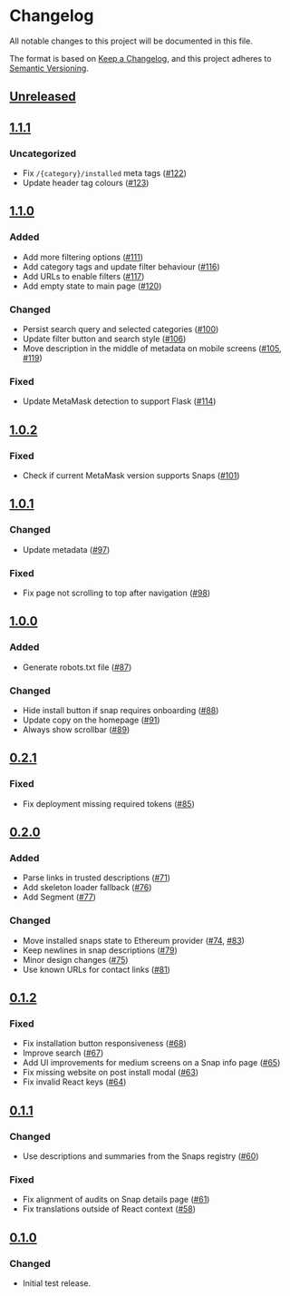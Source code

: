 # Changelog
All notable changes to this project will be documented in this file.

The format is based on [Keep a Changelog](https://keepachangelog.com/en/1.0.0/),
and this project adheres to [Semantic Versioning](https://semver.org/spec/v2.0.0.html).

## [Unreleased]

## [1.1.1]
### Uncategorized
- Fix `/{category}/installed` meta tags ([#122](https://github.com/MetaMask/snaps-directory/pull/122))
- Update header tag colours ([#123](https://github.com/MetaMask/snaps-directory/pull/123))

## [1.1.0]
### Added
- Add more filtering options ([#111](https://github.com/MetaMask/snaps-directory/pull/111))
- Add category tags and update filter behaviour ([#116](https://github.com/MetaMask/snaps-directory/pull/116))
- Add URLs to enable filters ([#117](https://github.com/MetaMask/snaps-directory/pull/117))
- Add empty state to main page ([#120](https://github.com/MetaMask/snaps-directory/pull/120))

### Changed
- Persist search query and selected categories ([#100](https://github.com/MetaMask/snaps-directory/pull/100))
- Update filter button and search style ([#106](https://github.com/MetaMask/snaps-directory/pull/106))
- Move description in the middle of metadata on mobile screens ([#105](https://github.com/MetaMask/snaps-directory/pull/105), [#119](https://github.com/MetaMask/snaps-directory/pull/119))

### Fixed
- Update MetaMask detection to support Flask ([#114](https://github.com/MetaMask/snaps-directory/pull/114))

## [1.0.2]
### Fixed
- Check if current MetaMask version supports Snaps ([#101](https://github.com/MetaMask/snaps-directory/pull/101))

## [1.0.1]
### Changed
- Update metadata ([#97](https://github.com/MetaMask/snaps-directory/pull/97))

### Fixed
- Fix page not scrolling to top after navigation ([#98](https://github.com/MetaMask/snaps-directory/pull/98))

## [1.0.0]
### Added
- Generate robots.txt file ([#87](https://github.com/MetaMask/snaps-directory/pull/87))

### Changed
- Hide install button if snap requires onboarding ([#88](https://github.com/MetaMask/snaps-directory/pull/88))
- Update copy on the homepage ([#91](https://github.com/MetaMask/snaps-directory/pull/91))
- Always show scrollbar ([#89](https://github.com/MetaMask/snaps-directory/pull/89))

## [0.2.1]
### Fixed
- Fix deployment missing required tokens ([#85](https://github.com/MetaMask/snaps-directory/pull/85))

## [0.2.0]
### Added
- Parse links in trusted descriptions ([#71](https://github.com/MetaMask/snaps-directory/pull/71))
- Add skeleton loader fallback ([#76](https://github.com/MetaMask/snaps-directory/pull/76))
- Add Segment ([#77](https://github.com/MetaMask/snaps-directory/pull/77))

### Changed
- Move installed snaps state to Ethereum provider ([#74](https://github.com/MetaMask/snaps-directory/pull/74), [#83](https://github.com/MetaMask/snaps-directory/pull/83))
- Keep newlines in snap descriptions ([#79](https://github.com/MetaMask/snaps-directory/pull/79))
- Minor design changes ([#75](https://github.com/MetaMask/snaps-directory/pull/75))
- Use known URLs for contact links ([#81](https://github.com/MetaMask/snaps-directory/pull/81))

## [0.1.2]
### Fixed
- Fix installation button responsiveness ([#68](https://github.com/MetaMask/snaps-directory/pull/68))
- Improve search ([#67](https://github.com/MetaMask/snaps-directory/pull/67))
- Add UI improvements for medium screens on a Snap info page ([#65](https://github.com/MetaMask/snaps-directory/pull/65))
- Fix missing website on post install modal ([#63](https://github.com/MetaMask/snaps-directory/pull/63))
- Fix invalid React keys ([#64](https://github.com/MetaMask/snaps-directory/pull/64))

## [0.1.1]
### Changed
- Use descriptions and summaries from the Snaps registry ([#60](https://github.com/MetaMask/snaps-directory/pull/60))

### Fixed
- Fix alignment of audits on Snap details page ([#61](https://github.com/MetaMask/snaps-directory/pull/61))
- Fix translations outside of React context ([#58](https://github.com/MetaMask/snaps-directory/pull/58))

## [0.1.0]
### Changed
- Initial test release.

[Unreleased]: https://github.com/MetaMask/snaps-directory/compare/v1.1.1...HEAD
[1.1.1]: https://github.com/MetaMask/snaps-directory/compare/v1.1.0...v1.1.1
[1.1.0]: https://github.com/MetaMask/snaps-directory/compare/v1.0.2...v1.1.0
[1.0.2]: https://github.com/MetaMask/snaps-directory/compare/v1.0.1...v1.0.2
[1.0.1]: https://github.com/MetaMask/snaps-directory/compare/v1.0.0...v1.0.1
[1.0.0]: https://github.com/MetaMask/snaps-directory/compare/v0.2.1...v1.0.0
[0.2.1]: https://github.com/MetaMask/snaps-directory/compare/v0.2.0...v0.2.1
[0.2.0]: https://github.com/MetaMask/snaps-directory/compare/v0.1.2...v0.2.0
[0.1.2]: https://github.com/MetaMask/snaps-directory/compare/v0.1.1...v0.1.2
[0.1.1]: https://github.com/MetaMask/snaps-directory/compare/v0.1.0...v0.1.1
[0.1.0]: https://github.com/MetaMask/snaps-directory/releases/tag/v0.1.0
